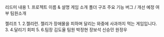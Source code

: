 리드미 내용 1. 프로젝트 이름 & 설명 
게임 소개
폴더 구조
주요 기능
버그 / 개선 예정 여부
팀원소개

젤리조
1.
2.젤리런. 젤리가 장애물을 피하며 달리는 와중에 사과까지 먹는 게임입니다.
3.
4.달리기 회피
5.
6.팀장 김도율 팀원 박정현 장보석 신승민 원정우 
